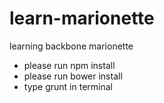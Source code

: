 # learn-marionette
learning backbone marionette

- please run npm install
- please run bower install
- type grunt in terminal
